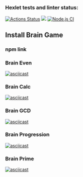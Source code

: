 ### Hexlet tests and linter status:
[![Actions Status](https://github.com/web-asya/frontend-project-lvl1/workflows/hexlet-check/badge.svg)](https://github.com/web-asya/frontend-project-lvl1/actions)
<a href="https://codeclimate.com/github/web-asya/frontend-project-lvl1/maintainability"><img src="https://api.codeclimate.com/v1/badges/d9b4e4ecd66f21aefff5/maintainability" /></a>
[![Node.js CI](https://github.com/web-asya/frontend-project-lvl1/actions/workflows/nodejs.yml/badge.svg)](https://github.com/web-asya/frontend-project-lvl1/actions/workflows/nodejs.yml)

## Install Brain Game
### npm link 
### Brain Even
[![asciicast](https://asciinema.org/a/Ln771nmVEuVamK08CgvN3kqpv.svg)](https://asciinema.org/a/Ln771nmVEuVamK08CgvN3kqpv)
### Brain Calc
[![asciicast](https://asciinema.org/a/cOQppkpD1NrBkenQQxFRpJ3X3.svg)](https://asciinema.org/a/cOQppkpD1NrBkenQQxFRpJ3X3)
### Brain GCD
[![asciicast](https://asciinema.org/a/6V54t2qUNvRVKqp1rcnPA7Y4c.svg)](https://asciinema.org/a/6V54t2qUNvRVKqp1rcnPA7Y4c)
### Brain Progression
[![asciicast](https://asciinema.org/a/YacmAHAihYD6Feu7vOWn7SFII.svg)](https://asciinema.org/a/YacmAHAihYD6Feu7vOWn7SFII)
### Brain Prime
[![asciicast](https://asciinema.org/a/BHe20eIO5HhdXi2zT787IwkEQ.svg)](https://asciinema.org/a/BHe20eIO5HhdXi2zT787IwkEQ)